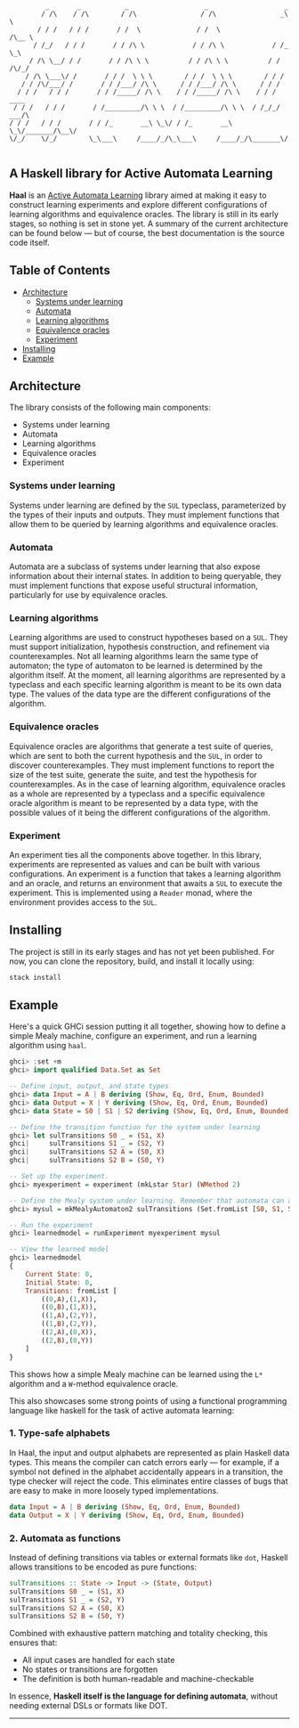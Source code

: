 ```text


         _       _           _                   _                   _     
        / /\    / /\        / /\                / /\                _\ \   
       / / /   / / /       / /  \              / /  \              /\__ \  
      / /_/   / / /       / / /\ \            / / /\ \            / /_ \_\ 
     / /\ \__/ / /       / / /\ \ \          / / /\ \ \          / / /\/_/ 
    / /\ \___\/ /       / / /  \ \ \        / / /  \ \ \        / / /      
   / / /\/___/ /       / / /___/ /\ \      / / /___/ /\ \      / / /       
  / / /   / / /       / / /_____/ /\ \    / / /_____/ /\ \    / / / ____   
 / / /   / / /       / /_________/\ \ \  / /_________/\ \ \  / /_/_/ ___/\ 
/ / /   / / /       / / /_       __\ \_\/ / /_       __\ \_\/_______/\__\/ 
\/_/    \/_/        \_\___\     /____/_/\_\___\     /____/_/\_______\/     
                                                                           

```
## A Haskell library for Active Automata Learning

**Haal** is an [Active Automata Learning](https://wcventure.github.io/Active-Automata-Learning/) library aimed at making it easy to construct learning experiments and explore different configurations of learning algorithms and equivalence oracles. The library is still in its early stages, so nothing is set in stone yet. A summary of the current architecture can be found below — but of course, the best documentation is the source code itself.

## Table of Contents

- [Architecture](#architecture)
  - [Systems under learning](#systems-under-learning)
  - [Automata](#automata)
  - [Learning algorithms](#learning-algorithms)
  - [Equivalence oracles](#equivalence-oracles)
  - [Experiment](#experiment)
- [Installing](#installing)
- [Example](#example)

## Architecture

The library consists of the following main components:
- Systems under learning
- Automata
- Learning algorithms
- Equivalence oracles
- Experiment

### Systems under learning

Systems under learning are defined by the `SUL` typeclass, parameterized by the types of their inputs and outputs. They must implement functions that allow them to be queried by learning algorithms and equivalence oracles.

### Automata

Automata are a subclass of systems under learning that also expose information about their internal states. In addition to being queryable, they must implement functions that expose useful structural information, particularly for use by equivalence oracles.

### Learning algorithms

Learning algorithms are used to construct hypotheses based on a `SUL`. They must support initialization, hypothesis construction, and refinement via counterexamples. Not all learning algorithms learn the same type of automaton; the type of automaton to be learned is determined by the algorithm itself. At the moment, all learning algorithms are represented by a typeclass and each specific learning algorithm is meant to be its own data type. The values of the data type are the different configurations of the algorithm.

### Equivalence oracles

Equivalence oracles are algorithms that generate a test suite of queries, which are sent to both the current hypothesis and the `SUL`, in order to discover counterexamples. They must implement functions to report the size of the test suite, generate the suite, and test the hypothesis for counterexamples. As in the case of learning algorithm, equivalence oracles as a whole are represented by a typeclass and a specific equivalence oracle algorithm is meant to be represented by a data type, with the possible values of it being the different configurations of the algorithm.

### Experiment

An experiment ties all the components above together. In this library, experiments are represented as values and can be built with various configurations. An experiment is a function that takes a learning algorithm and an oracle, and returns an environment that awaits a `SUL` to execute the experiment. This is implemented using a `Reader` monad, where the environment provides access to the `SUL`.

## Installing

The project is still in its early stages and has not yet been published. For now, you can clone the repository, build, and install it locally using:

```bash
stack install
```

## Example

Here's a quick GHCi session putting it all together, showing how to define a simple Mealy machine, configure an experiment, and run a learning algorithm using `haal`.

```haskell
ghci> :set +m
ghci> import qualified Data.Set as Set

-- Define input, output, and state types
ghci> data Input = A | B deriving (Show, Eq, Ord, Enum, Bounded)
ghci> data Output = X | Y deriving (Show, Eq, Ord, Enum, Bounded)
ghci> data State = S0 | S1 | S2 deriving (Show, Eq, Ord, Enum, Bounded)

-- Define the transition function for the system under learning
ghci> let sulTransitions S0 _ = (S1, X)
ghci|     sulTransitions S1 _ = (S2, Y)
ghci|     sulTransitions S2 A = (S0, X)
ghci|     sulTransitions S2 B = (S0, Y)

-- Set up the experiment.
ghci> myexperiment = experiment (mkLstar Star) (WMethod 2)

-- Define the Mealy system under learning. Remember that automata can act as suls.
ghci> mysul = mkMealyAutomaton2 sulTransitions (Set.fromList [S0, S1, S2]) S0

-- Run the experiment
ghci> learnedmodel = runExperiment myexperiment mysul

-- View the learned model
ghci> learnedmodel
{
    Current State: 0,
    Initial State: 0,
    Transitions: fromList [
        ((0,A),(1,X)),
        ((0,B),(1,X)),
        ((1,A),(2,Y)),
        ((1,B),(2,Y)),
        ((2,A),(0,X)),
        ((2,B),(0,Y))
    ]
}
```

This shows how a simple Mealy machine can be learned using the `L*` algorithm and a `W`-method equivalence oracle.

This also showcases some strong points of using a functional programming language like haskell for the task of active automata learning:

### 1. Type-safe alphabets

In Haal, the input and output alphabets are represented as plain Haskell data types. This means the compiler can catch errors early — for example, if a symbol not defined in the alphabet accidentally appears in a transition, the type checker will reject the code. This eliminates entire classes of bugs that are easy to make in more loosely typed implementations.

```haskell
data Input = A | B deriving (Show, Eq, Ord, Enum, Bounded)
data Output = X | Y deriving (Show, Eq, Ord, Enum, Bounded)
```

### 2. Automata as functions

Instead of defining transitions via tables or external formats like `dot`, Haskell allows transitions to be encoded as pure functions:

```haskell
sulTransitions :: State -> Input -> (State, Output)
sulTransitions S0 _ = (S1, X)
sulTransitions S1 _ = (S2, Y)
sulTransitions S2 A = (S0, X)
sulTransitions S2 B = (S0, Y)
```

Combined with exhaustive pattern matching and totality checking, this ensures that:
- All input cases are handled for each state
- No states or transitions are forgotten
- The definition is both human-readable and machine-checkable

In essence, **Haskell itself is the language for defining automata**, without needing external DSLs or formats like DOT.

---


